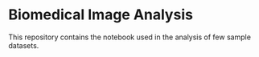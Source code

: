 # Biomedical Image Analysis

This repository contains the notebook used in the analysis of few sample datasets.

